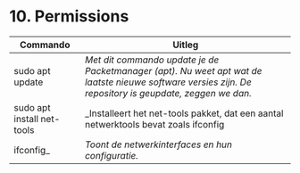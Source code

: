 # 10. Permissions

Commando | Uitleg
--- | ---
sudo apt update | _Met dit commando update je de Packetmanager (apt). Nu weet apt wat de laatste nieuwe software versies zijn. De repository is geupdate, zeggen we dan._
sudo apt install net-tools | _Installeert het net-tools pakket, dat een aantal netwerktools bevat zoals ifconfig 
ifconfig_ | _Toont de netwerkinterfaces en hun configuratie._